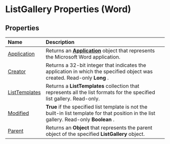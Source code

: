 
# ListGallery Properties (Word)

## Properties



|**Name**|**Description**|
|:-----|:-----|
|[Application](09766d0b-19d3-f75a-2847-6da44fc2aa7b.md)|Returns an  **[Application](d1cf6f8f-4e88-bf01-93b4-90a83f79cb44.md)** object that represents the Microsoft Word application.|
|[Creator](9f9a95b1-9563-0fee-330c-a235e500f53a.md)|Returns a 32-bit integer that indicates the application in which the specified object was created. Read-only  **Long** .|
|[ListTemplates](459297de-c2b6-23f8-8670-7c81d8f577c8.md)|Returns a  **ListTemplates** collection that represents all the list formats for the specified list gallery. Read-only.|
|[Modified](c5acfd0e-5a6f-237e-0a9e-962525fd17d2.md)| **True** if the specified list template is not the built-in list template for that position in the list gallery. Read-only **Boolean** .|
|[Parent](ec3c73d6-9b3d-f2ea-f354-38fa80a16e6f.md)|Returns an  **Object** that represents the parent object of the specified **ListGallery** object.|
